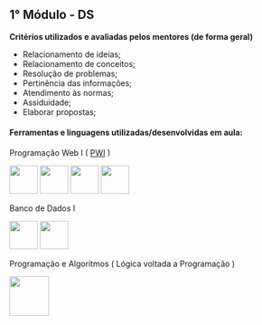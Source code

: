 
## 1° Módulo - DS
**Critérios utilizados e avaliadas pelos mentores (de forma geral)**
- Relacionamento de ideias;
- Relacionamento de conceitos;
- Resolução de problemas;
- Pertinência das informações;
- Atendimento às normas;
- Assiduidade;
- Elaborar propostas;

#### Ferramentas e linguagens utilizadas/desenvolvidas em aula:

Programação Web I ( [PWI](https://github.com/Major2571/ETEC-DS-Aulas) )
<div align="left" class="imagens_home">
<img src="https://cdn.jsdelivr.net/gh/devicons/devicon/icons/javascript/javascript-original.svg"  height="50" width="50" />     
<img src="https://cdn.jsdelivr.net/gh/devicons/devicon/icons/html5/html5-original.svg" height="50" width="50" />
<img src="https://cdn.jsdelivr.net/gh/devicons/devicon/icons/css3/css3-original.svg" height="50" width="50" />
<img src="https://cdn.jsdelivr.net/gh/devicons/devicon/icons/git/git-original.svg" height="50" width="50"/>
</div>

Banco de Dados I
<div align="left" class="imagens_home">
<img src="https://cdn.jsdelivr.net/gh/devicons/devicon/icons/mysql/mysql-original-wordmark.svg" height="50" width="50"/>   
<img src="https://upload.wikimedia.org/wikipedia/commons/thumb/f/f4/WampServer-logo.svg/1024px-WampServer-logo.svg.png" height="50" width="50"/>
</div>

Programação e Algoritmos ( Lógica voltada a Programação )
<div align="left" class="imagens_home">
<img src="https://yt3.ggpht.com/ytc/AKedOLQSeiLmadkWkBrgttmFZucTmyRhUq7BhySFokrUtQ=s900-c-k-c0x00ffffff-no-rj" height="70" width="70" />   
</div>